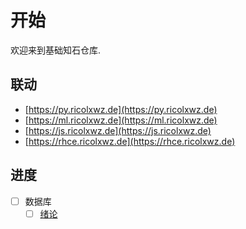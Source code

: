 # 开始

欢迎来到基础知石仓库.

## 联动

- [https://py.ricolxwz.de](https://py.ricolxwz.de)
- [https://ml.ricolxwz.de](https://ml.ricolxwz.de)
- [https://js.ricolxwz.de](https://js.ricolxwz.de)
- [https://rhce.ricolxwz.de](https://rhce.ricolxwz.de)

## 进度

- [ ] 数据库
    - [ ] [绪论](数据库/绪论)